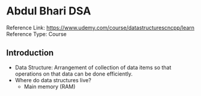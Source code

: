 # Abdul Bhari DSA

Reference Link: https://www.udemy.com/course/datastructurescncpp/learn
Reference Type: Course


## Introduction

- Data Structure: Arrangement of collection of data items so that operations on that data can be done efficiently.
- Where do data structures live? 
	- Main memory (RAM)